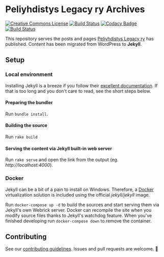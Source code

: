 # Peliyhdistys Legacy ry Archives

[![Creative Commons License](https://i.creativecommons.org/l/by-nc/4.0/88x31.png)](https://creativecommons.org/licenses/by-nc/4.0/) [![Build Status](https://travis-ci.org/pelilegacy/pelilegacy.github.io.svg?branch=master)](https://travis-ci.org/pelilegacy/pelilegacy.github.io) 
[![Codacy Badge](https://api.codacy.com/project/badge/Grade/c027c6320c494d97b27ee693874c3ff3)](https://www.codacy.com/app/nikoheikkila/pelilegacy.github.io?utm_source=github.com&utm_medium=referral&utm_content=pelilegacy/pelilegacy.github.io&utm_campaign=badger)
[![Build Status](https://travis-ci.org/pelilegacy/pelilegacy.github.io.svg?branch=master)](https://travis-ci.org/pelilegacy/pelilegacy.github.io)

This repository serves the posts and pages [Peliyhdistys Legacy ry](https://www.pelilegacy.fi) has published. Content has been migrated from WordPress to **Jekyll**.

## Setup

### Local environment
Installing Jekyll is a breeze if you follow their [excellent documentation](https://jekyllrb.com/docs/installation/). If that is too long and you don't care to read, see the short steps below.

#### Preparing the bundler
Run `bundle install`.

#### Building the source
Run `rake build`

#### Serving the content via Jekyll built-in web server
Run `rake serve` and open the link from the output (eg. _http://localhost:4000_).

### Docker
Jekyll can be a bit of a pain to install on Windows. Therefore, a [Docker](https://www.docker.com/get-docker) virtualization solution is included using the official _jekyll/jekyll_ image.

Run `docker-compose up -d` to build the sources and start serving them via Jekyll's own Webrick server. Docker can recompile the site when you modify source files thanks to Jekyll's watchdog feature. When you've finished developing run `docker-compose down` to remove the container.

## Contributing
See our [contributing guidelines](CONTRIBUTING.md). Issues and pull requests are welcome. :hammer:

